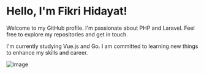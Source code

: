 # Hello, I'm Fikri Hidayat!

Welcome to my GitHub profile. I'm passionate about PHP and Laravel. Feel free to explore my repositories and get in touch.

I'm currently studying Vue.js and Go. I am committed to learning new things to enhance my skills and career.

![Image](https://badoystudio.com/wp-content/uploads/2022/09/perbedaan-php-native-dan-framework.png)

<!--
**fikridyth/fikridyth** is a ✨ _special_ ✨ repository because its `README.md` (this file) appears on your GitHub profile.

Here are some ideas to get you started:

- 🔭 I’m currently working on ...
- 🌱 I’m currently learning ...
- 👯 I’m looking to collaborate on ...
- 🤔 I’m looking for help with ...
- 💬 Ask me about ...
- 📫 How to reach me: ...
- 😄 Pronouns: ...
- ⚡ Fun fact: ...
-->

